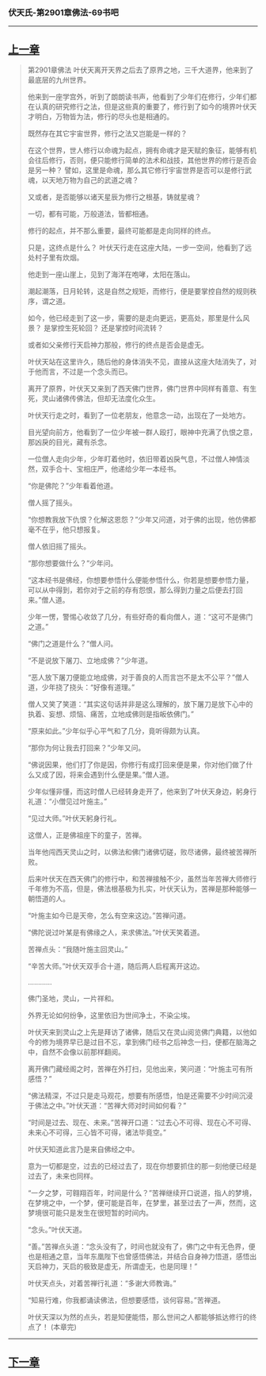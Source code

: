 ### 伏天氏-第2901章佛法-69书吧

--------
[上一章](./a5c637ab8f5549f002723ea2145468e9.md)
--------


>
>
>
>第2901章佛法
>叶伏天离开天界之后去了原界之地，三千大道界，他来到了最底层的九州世界。
>
>他来到一座学宫外，听到了朗朗读书声，他看到了少年们在修行，少年们都在认真的研究修行之法，但是这些真的重要了，修行到了如今的境界叶伏天才明白，万物皆为法，修行的尽头也是相通的。
>
>既然存在其它宇宙世界，修行之法又岂能是一样的？
>
>在这个世界，世人修行以命魂为起点，拥有命魂才是天赋的象征，能够有机会往后修行，否则，便只能修行简单的法术和战技，其他世界的修行是否会是另一种？
>譬如，这里是命魂，那么其它修行宇宙世界是否可以是修行武魂，以天地万物为自己的武道之魂？
>
>又或者，是否能够以诸天星辰为修行之根基，铸就星魂？
>
>一切，都有可能，万般道法，皆都相通。
>
>修行的起点，并不那么重要，最终可能都是走向同样的终点。
>
>只是，这终点是什么？
>叶伏天行走在这座大陆，一步一空间，他看到了远处村子里有炊烟。
>
>他走到一座山崖上，见到了海洋在咆哮，太阳在落山。
>
>潮起潮落，日月轮转，这是自然之规矩，而修行，便是要掌控自然的规则秩序，谓之道。
>
>如今，他已经走到了这一步，需要的是走向更远，更高处，那里是什么风景？
>是掌控生死轮回？
>还是掌控时间流转？
>
>或者如父亲修行天启神力那般，修行的终点是否会是虚无。
>
>叶伏天站在这里许久，随后他的身体消失不见，直接从这座大陆消失了，对于他而言，不过是一个念头而已。
>
>离开了原界，叶伏天又来到了西天佛门世界，佛门世界中同样有善意、有生死，灵山诸佛传佛法，但却无法度化众生。
>
>叶伏天行走之时，看到了一位老朋友，他意念一动，出现在了一处地方。
>
>目光望向前方，他看到了一位少年被一群人殴打，眼神中充满了仇恨之意，那凶戾的目光，藏有杀念。
>
>一位僧人走向少年，少年盯着他时，依旧带着凶戾气息，不过僧人神情淡然，双手合十、宝相庄严，他递给少年一本经书。
>
>“你是佛陀？”少年看着他道。
>
>僧人摇了摇头。
>
>“你想教我放下仇恨？化解这恩怨？”少年又问道，对于佛的出现，他仿佛都毫不在乎，他只想报复。
>
>僧人依旧摇了摇头。
>
>“那你想要做什么？”少年问。
>
>“这本经书是佛经，你想要参悟什么便能参悟什么，你若是想要参悟力量，可以从中得到，若你对于之前的存有怨恨，那么得到力量之后便去打回来。”僧人道。
>
>少年一愣，警惕心收敛了几分，有些好奇的看向僧人，道：“这可不是佛门之道。”
>
>“佛门之道是什么？”僧人问。
>
>“不是说放下屠刀、立地成佛？”少年道。
>
>“恶人放下屠刀便能立地成佛，对于善良的人而言岂不是太不公平？”僧人道，少年挠了挠头：“好像有道理。”
>
>僧人又笑了笑道：“其实这句话并非是这么理解的，放下屠刀是放下心中的执着、妄想、烦恼、痛苦，立地成佛则是指皈依佛门。”
>
>“原来如此。”少年似乎心平气和了几分，竟听得颇为认真。
>
>“那你为何让我去打回来？”少年又问。
>
>“佛说因果，他们打了你是因，你修行有成打回来便是果，你对他们做了什么又成了因，将来会遇到什么便是果。”僧人道。
>
>少年似懂非懂，而这时僧人已经转身走开了，他来到了叶伏天身边，躬身行礼道：“小僧见过叶施主。”
>
>“见过大师。”叶伏天躬身行礼。
>
>这僧人，正是佛祖座下的童子，苦禅。
>
>当年他闯西天灵山之时，以佛法和佛门诸佛切磋，败尽诸佛，最终被苦禅所败。
>
>后来叶伏天在西天佛门的修行中，和苦禅接触不少，虽然当年苦禅大师修行千年修为不高，但是，佛法根基极为扎实，叶伏天认为，苦禅是那种能够一朝悟道的人。
>
>“叶施主如今已是天帝，怎么有空来这边。”苦禅问道。
>
>“佛陀说过叶某是有佛缘之人，来求佛法。”叶伏天笑着道。
>
>苦禅点头：“我随叶施主回灵山。”
>
>“辛苦大师。”叶伏天双手合十道，随后两人启程离开这边。
>
>…………
>
>佛门圣地，灵山，一片祥和。
>
>外界无论如何纷争，这里依旧为世间净土，不染尘埃。
>
>叶伏天来到灵山之上先是拜访了诸佛，随后又在灵山阅览佛门典籍，以他如今的修为境界早已是过目不忘，拿到佛门经书之后神念一扫，便都在脑海之中，自然不会像以前那样翻阅。
>
>离开佛门藏经阁之时，苦禅在外打扫，见他出来，笑问道：“叶施主可有所感悟？”
>
>“佛法精深，不过只是走马观花，想要有所感悟，怕是还需要不少时间沉浸于佛法之中。”叶伏天道：“苦禅大师对时间如何看？”
>
>“时间是过去、现在、未来。”苦禅开口道：“过去心不可得、现在心不可得、未来心不可得，三心皆不可得，诸法毕竟空。”
>
>叶伏天知道此言乃是来自佛经之中。
>
>意为一切都是空，过去的已经过去了，现在你想要抓住的那一刻他便已经是过去了，未来也同样。
>
>“一夕之梦，可翱翔百年，时间是什么？”苦禅继续开口说道，指人的梦境，在梦境之中，一个梦，便可能是百年，在梦里，甚至过去了一声，然而，这梦境很可能只是发生在很短暂的时间内。
>
>“念头。”叶伏天道。
>
>“善。”苦禅点头道：“念头没有了，时间也就没有了，佛门之中有无色界，便也是相通之意，当年东凰陛下也曾感悟佛法，并结合自身神力悟道，感悟出天启神力，天启的极致是虚无，所谓虚无，也是同理！”
>
>叶伏天点头，对着苦禅行礼道：“多谢大师教诲。”
>
>“知易行难，你我都诵读佛法，但想要感悟，谈何容易。”苦禅道。
>
>叶伏天深以为然的点头，若是知便能悟，那么世间之人都能够抵达修行的终点了！
>(本章完)
>
>

--------
[下一章](./703c69d154af0cf408fcbf5afd5fa61b.md)
--------
